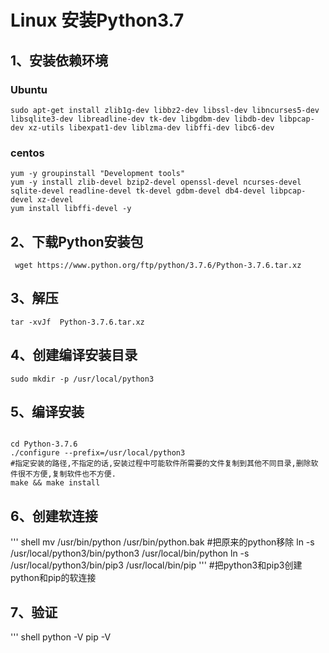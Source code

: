 # Linux 安装Python3.7

## 1、安装依赖环境

### Ubuntu
``` shell
sudo apt-get install zlib1g-dev libbz2-dev libssl-dev libncurses5-dev libsqlite3-dev libreadline-dev tk-dev libgdbm-dev libdb-dev libpcap-dev xz-utils libexpat1-dev liblzma-dev libffi-dev libc6-dev
```

### centos
``` shell
yum -y groupinstall "Development tools"
yum -y install zlib-devel bzip2-devel openssl-devel ncurses-devel sqlite-devel readline-devel tk-devel gdbm-devel db4-devel libpcap-devel xz-devel
yum install libffi-devel -y
```

## 2、下载Python安装包
``` shell
 wget https://www.python.org/ftp/python/3.7.6/Python-3.7.6.tar.xz
 ```

## 3、解压
``` shell
tar -xvJf  Python-3.7.6.tar.xz
```

## 4、创建编译安装目录
``` shell
sudo mkdir -p /usr/local/python3
```

## 5、编译安装
``` shell

cd Python-3.7.6
./configure --prefix=/usr/local/python3 
#指定安装的路径,不指定的话,安装过程中可能软件所需要的文件复制到其他不同目录,删除软件很不方便,复制软件也不方便.
make && make install
```

## 6、创建软连接
''' shell
mv /usr/bin/python /usr/bin/python.bak 
#把原来的python移除
ln -s /usr/local/python3/bin/python3 /usr/local/bin/python
ln -s /usr/local/python3/bin/pip3 /usr/local/bin/pip
'''
#把python3和pip3创建python和pip的软连接

## 7、验证
''' shell
python -V
pip -V
```
